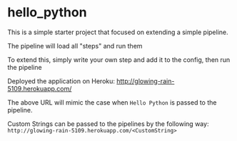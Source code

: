 hello_python
============

This is a simple starter project that focused on extending a simple pipeline.

The pipeline will load all "steps" and run them

To extend this, simply write your own step and add it to the config, then run the pipeline

Deployed the application on Heroku:
http://glowing-rain-5109.herokuapp.com/

The above URL will mimic the case when ```Hello Python``` is passed to the pipeline.

Custom Strings can be passed to the pipelines by the following way:
```http://glowing-rain-5109.herokuapp.com/<CustomString>```
